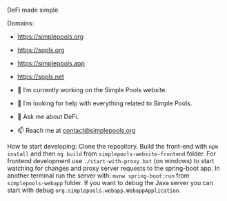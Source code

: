 DeFi made simple.

Domains:
- https://simplepools.org
- https://sppls.org
- https://simplepools.app
- https://sppls.net

- 🔭 I’m currently working on the Simple Pools website.
- 🤔 I’m looking for help with everything related to Simple Pools.
- 💬 Ask me about DeFi.
- 📫 Reach me at contact@simplepools.org

How to start developing:
Clone the repository. Build the front-end with `npm install` and then `ng build` from `simplepools-website-frontend` folder.
For frontend development use `./start-with-proxy.bat` (on windows) to start watching for changes and proxy server requests to the spring-boot app.
In another terminal run the server with: `mvnw spring-boot:run` from `simplepools-webapp` folder.
If you want to debug the Java server you can start with debug `org.simplepools.webapp.WebappApplication`.
